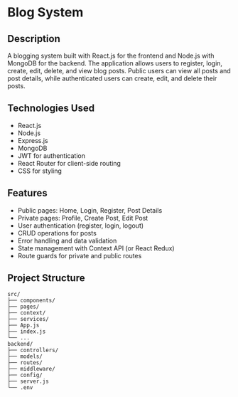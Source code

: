 # Blog System

## Description
A blogging system built with React.js for the frontend and Node.js with MongoDB for the backend. The application allows users to register, login, create, edit, delete, and view blog posts. Public users can view all posts and post details, while authenticated users can create, edit, and delete their posts.

## Technologies Used
- React.js
- Node.js
- Express.js
- MongoDB
- JWT for authentication
- React Router for client-side routing
- CSS for styling

## Features
- Public pages: Home, Login, Register, Post Details
- Private pages: Profile, Create Post, Edit Post
- User authentication (register, login, logout)
- CRUD operations for posts
- Error handling and data validation
- State management with Context API (or React Redux)
- Route guards for private and public routes

## Project Structure
```plaintext
src/
├── components/
├── pages/
├── context/
├── services/
├── App.js
├── index.js
└── ...
backend/
├── controllers/
├── models/
├── routes/
├── middleware/
├── config/
├── server.js
└── .env